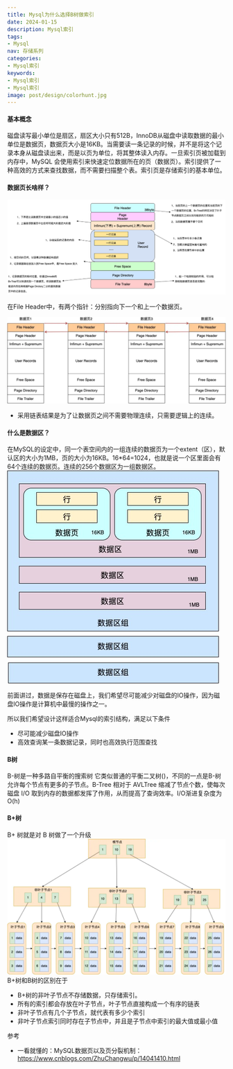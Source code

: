 ```yaml
---
title: Mysql为什么选择B树做索引
date: 2024-01-15
description: Mysql索引
tags:
- Mysql
nav: 存储系列
categories:
- Mysql索引
keywords:
- Mysql索引
- Mysql索引
image: post/design/colorhunt.jpg
---
```


#### 基本概念

磁盘读写最小单位是扇区，扇区大小只有512B，InnoDB从磁盘中读取数据的最小单位是数据页，数据页大小是16KB。当需要读一条记录的时候，并不是将这个记录本身从磁盘读出来，而是以页为单位，将其整体读入内存。一旦索引页被加载到内存中，MySQL 会使用索引来快速定位数据所在的页（数据页）。索引提供了一种高效的方式来查找数据，而不需要扫描整个表。索引页是存储索引的基本单位。

#### 数据页长啥样？
![数据页](imgs/btree-page.png)

在File Header中，有两个指针：分别指向下一个和上一个数据页。

![数据页](imgs/btree-fileheader.png)
- 采用链表结果是为了让数据页之间不需要物理连续，只需要逻辑上的连续。

#### 什么是数据区？
在MySQL的设定中，同一个表空间内的一组连续的数据页为一个extent（区），默认区的大小为1MB，页的大小为16KB。16*64=1024，也就是说一个区里面会有64个连续的数据页。连续的256个数据区为一组数据区。
![数据区](imgs/btree-data.png)

前面讲过，数据是保存在磁盘上，我们希望尽可能减少对磁盘的IO操作，因为磁盘IO操作是计算机中最慢的操作之一。

所以我们希望设计这样适合Mysql的索引结构，满足以下条件
- 尽可能减少磁盘IO操作
- 高效查询某一条数据记录，同时也高效执行范围查找

#### B树
B-树是一种多路自平衡的搜索树 它类似普通的平衡二叉树()，不同的一点是B-树允许每个节点有更多的子节点。B-Tree 相对于 AVLTree 缩减了节点个数，使每次磁盘 I/O 取到内存的数据都发挥了作用，从而提高了查询效率。I/O渐进复杂度为O(h)

#### B+树
B+ 树就是对 B 树做了一个升级
![B+树](imgs/btree-btree.png)
B+树和B树的区别在于
- B+树的非叶子节点不存储数据，只存储索引。
- 所有的索引都会存放在叶子节点，叶子节点直接构成一个有序的链表
- 非叶子节点有几个子节点，就代表有多少个索引
- 非叶子节点索引同时存在子节点中，并且是子节点中索引的最大值或最小值

参考
- 一看就懂的：MySQL数据页以及页分裂机制：https://www.cnblogs.com/ZhuChangwu/p/14041410.html
